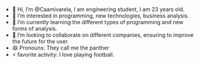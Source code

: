 - 👋 Hi, I’m @Caamivarela, I am engineering student, I am 23 years old. 
- 👀 I’m interested in programming, new technologies, business analysis.
- 🌱 I’m currently learning the different types of programming and new forms of analysis.
- 💞️ I’m looking to collaborate on different companies, ensuring to improve the future for the user.
- 😄 Pronouns: They call me the panther 
- ⚡ favorite activity: I love playing football.


<!---
Caamivarela/Caamivarela is a ✨ special ✨ repository because its `README.md` (this file) appears on your GitHub profile.
You can click the Preview link to take a look at your changes.
--->
